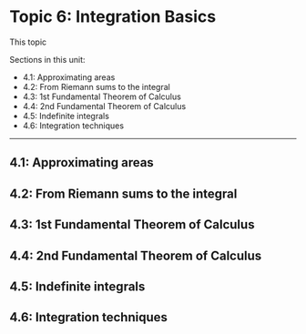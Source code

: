 # Topic 6: Integration Basics

This topic 

Sections in this unit: 
- 4.1: Approximating areas
- 4.2: From Riemann sums to the integral
- 4.3: 1st Fundamental Theorem of Calculus
- 4.4: 2nd Fundamental Theorem of Calculus
- 4.5: Indefinite integrals
- 4.6: Integration techniques

---
## 4.1: Approximating areas

## 4.2: From Riemann sums to the integral

## 4.3: 1st Fundamental Theorem of Calculus

## 4.4: 2nd Fundamental Theorem of Calculus

## 4.5: Indefinite integrals

## 4.6: Integration techniques
